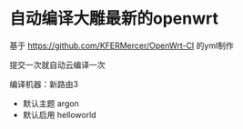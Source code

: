 # 自动编译大雕最新的openwrt

基于 https://github.com/KFERMercer/OpenWrt-CI 的yml制作

提交一次就自动云编译一次

编译机器：新路由3

* 默认主题 argon
* 默认启用 helloworld
